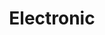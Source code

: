 ---
title: "Electronic"
summary: "Electronic were an English alternative dance supergroup formed by singer/guitarist Bernard Sumner and guitarist Johnny Marr . They co-wrote the majority of their output between 1989 and 1998, collaborating with Neil Tennant and Chris Lowe of the Pet Shop Boys on three tracks in their early years, and former Kraftwerk member Karl Bartos on nine songs in 1995."
image: "electronic.jpg"
apple_music_artist_url: "https://music.apple.com/gb/artist/electronic/496921"
wikipedia_url: "https://en.wikipedia.org/wiki/Electronic_(band)"
---